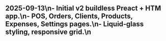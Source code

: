 ## 2025-09-13\n- Initial v2 buildless Preact + HTM app.\n- POS, Orders, Clients, Products, Expenses, Settings pages.\n- Liquid‑glass styling, responsive grid.\n